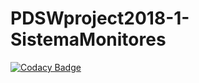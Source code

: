 # PDSWproject2018-1-SistemaMonitores

[![Codacy Badge](https://api.codacy.com/project/badge/Grade/e52d517d05884c939b6775374fdb6592)](https://www.codacy.com/app/rapahel-andres/PDSWproject2018-1-SistemaMonitores?utm_source=github.com&amp;utm_medium=referral&amp;utm_content=PDSWproject2018-1/PDSWproject2018-1-SistemaMonitores&amp;utm_campaign=Badge_Grade)


